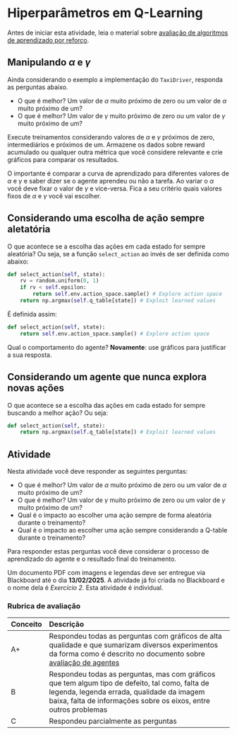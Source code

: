 # Hiperparâmetros em Q-Learning

Antes de iniciar esta atividade, leia o material sobre [avaliação de algoritmos de aprendizado por reforço](../11_evaluation/index.md).

## Manipulando $\alpha$ e $\gamma$

Ainda considerando o exemplo a implementação do `TaxiDriver`, responda as perguntas abaixo.

* O que é melhor? Um valor de $\alpha$ muito próximo de zero ou um valor de $\alpha$ muito próximo de um?
* O que é melhor? Um valor de $\gamma$ muito próximo de zero ou um valor de $\gamma$ muito próximo de um?

Execute treinamentos considerando valores de $\alpha$ e $\gamma$ próximos de zero, intermediários e próximos de um. Armazene os dados sobre reward acumulado ou qualquer outra métrica que você considere relevante e crie gráficos para comparar os resultados.

O importante é comparar a curva de aprendizado para diferentes valores de $\alpha$ e $\gamma$ e saber dizer se o agente aprendeu ou não a tarefa. Ao variar o $\alpha$ você deve fixar o valor de $\gamma$ e vice-versa. Fica a seu critério quais valores fixos de $\alpha$ e $\gamma$ você vai escolher.

## Considerando uma escolha de ação sempre aletatória

O que acontece se a escolha das ações em cada estado for sempre aleatória? Ou seja, se a função `select_action` ao invés de ser definida como abaixo:

````python
def select_action(self, state):
    rv = random.uniform(0, 1)
    if rv < self.epsilon:
        return self.env.action_space.sample() # Explore action space
    return np.argmax(self.q_table[state]) # Exploit learned values
````

É definida assim:

````python
def select_action(self, state):
    return self.env.action_space.sample() # Explore action space
````

Qual o comportamento do agente? **Novamente**: use gráficos para justificar a sua resposta.  

## Considerando um agente que nunca explora novas ações

O que acontece se a escolha das ações em cada estado for sempre buscando a melhor ação? Ou seja:

````python
def select_action(self, state):
    return np.argmax(self.q_table[state]) # Exploit learned values
````  

## Atividade

Nesta atividade você deve responder as seguintes perguntas: 

* O que é melhor? Um valor de $\alpha$ muito próximo de zero ou um valor de $\alpha$ muito próximo de um?
* O que é melhor? Um valor de $\gamma$ muito próximo de zero ou um valor de $\gamma$ muito próximo de um?
* Qual é o impacto ao escolher uma ação sempre de forma aleatória durante o treinamento? 
* Qual é o impacto ao escolher uma ação sempre considerando a Q-table durante o treinamento?

Para responder estas perguntas você deve considerar o processo de aprendizado do agente e o resultado final do treinamento.

Um documento PDF com imagens e legendas deve ser entregue via Blackboard até o dia **13/02/2025**. A atividade já foi criada no Blackboard e o nome dela é *Exercício 2*. Esta atividade é individual.

### Rubrica de avaliação

| Conceito | Descrição |
|:---------|:----------|
| A+       | Respondeu todas as perguntas com gráficos de alta qualidade e que sumarizam diversos experimentos da forma como é descrito no documento sobre [avaliação de agentes](../11_evaluation/index.md) |
| B        | Respondeu todas as perguntas, mas com gráficos que tem algum tipo de defeito, tal como, falta de legenda, legenda errada, qualidade da imagem baixa, falta de informações sobre os eixos, entre outros problemas |
| C        | Respondeu parcialmente as perguntas |


<!--

## Um exemplo de gráfico muito bem feito :new: 

Seguem abaixo exemplos de gráficos bem formatados e completos. 

Exemplo de gráfico com a evolução do aprendizado do agente. Este gráfico foi feito pela Letícia em 2023/1. 

<center>
<img src="figures/leticia.png" alt="Exemplo de gráfico com a evolução do aprendizado do agente" style="height: 500px;"/>
</center>

Exemplo de gráfico com a evolução da *Q-table*. Este gráfico foi feito pelo Giancarlo em 2023/1.

<center>
<img src="figures/giancarlo.png" alt="Exemplo de gráfico com a evolução da Q-table" style="height: 450px;"/>
</center>

-->